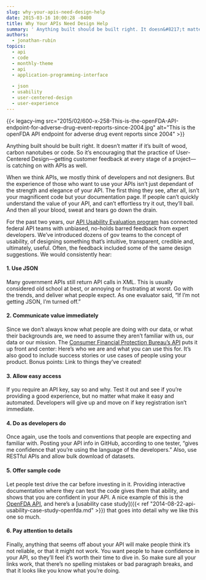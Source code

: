 ```yaml
---
slug: why-your-apis-need-design-help
date: 2015-03-16 10:00:28 -0400
title: Why Your APIs Need Design Help
summary: ' Anything built should be built right. It doesn&#8217;t matter if it’s built of wood, carbon nanotubes or code. So it’s encouraging that the practice of User-Centered Design&mdash;getting customer feedback at every stage of a project&mdash;is catching on with'
authors:
  - jonathan-rubin
topics:
  - api
  - code
  - monthly-theme
  - api
  - application-programming-interface
  
  - json
  - usability
  - user-centered-design
  - user-experience
---
```


{{< legacy-img src="2015/02/600-x-258-This-is-the-openFDA-API-endpoint-for-adverse-drug-event-reports-since-2004.jpg" alt="This is the openFDA API endpoint for adverse drug event reports since 2004" >}}

Anything built should be built right. It doesn&#8217;t matter if it’s built of wood, carbon nanotubes or code. So it’s encouraging that the practice of User-Centered Design—getting customer feedback at every stage of a project—is catching on with APIs as well.

When we think APIs, we mostly think of developers and not designers. But the experience of those who want to use your APIs isn’t just dependant of the strength and elegance of your API. The first thing they see, after all, isn’t your magnificent code but your documentation page. If people can’t quickly understand the value of your API, and can’t effortless try it out, they’ll bail. And then all your blood, sweat and tears go down the drain.

For the past two years, our [API Usability Evaluation program](http://18f.github.io/API-Usability-Testing/) has connected federal API teams with unbiased, no-holds barred feedback from expert developers. We&#8217;ve introduced dozens of gov teams to the concept of usability, of designing something that’s intuitive, transparent, credible and, ultimately, useful. Often, the feedback included some of the same design suggestions. We would consistently hear:

#### 1. Use JSON

Many government APIs still return API calls in XML. This is usually considered old school at best, or annoying or frustrating at worst. Go with the trends, and deliver what people expect. As one evaluator said, “If I’m not getting JSON, I’m turned off.”

#### 2. Communicate value immediately

Since we don’t always know what people are doing with our data, or what their backgrounds are, we need to assume they aren’t familiar with us, our data or our mission. The [Consumer Financial Protection Bureau’s API](http://cfpb.github.io/api/hmda/) puts it up front and center: Here’s who we are and what you can use this for. It’s also good to include success stories or use cases of people using your product. Bonus points: Link to things they’ve created!

#### 3. Allow easy access

If you require an API key, say so and why. Test it out and see if you’re providing a good experience, but no matter what make it easy and automated. Developers will give up and move on if key registration isn’t immediate.

#### 4. Do as developers do

Once again, use the tools and conventions that people are expecting and familiar with. Posting your API info in GitHub, according to one tester, “gives me confidence that you’re using the language of the developers.” Also, use RESTful APIs and allow bulk download of datasets.

#### 5. Offer sample code

Let people test drive the car before investing in it. Providing interactive documentation where they can test the code gives them that ability, and shows that you are confident in your API. A nice example of this is the [OpenFDA API](https://open.fda.gov/), and here’s a [usability case study]({{< ref "2014-08-22-api-usability-case-study-openfda.md" >}}) that goes into detail why we like this one so much.

#### 6. Pay attention to details

Finally, anything that seems off about your API will make people think it’s not reliable, or that it might not work. You want people to have confidence in your API, so they’ll feel it’s worth their time to dive in. So make sure all your links work, that there’s no spelling mistakes or bad paragraph breaks, and that it looks like you know what you’re doing.